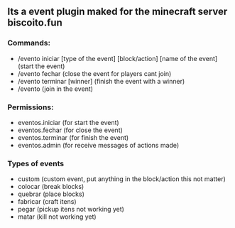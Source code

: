 ## Its a event plugin maked for the minecraft server biscoito.fun

### Commands:

- /evento iniciar [type of the event] [block/action] [name of the event] (start the event)
- /evento fechar (close the event for players cant join)
- /evento terminar [winner] (finish the event with a winner)
- /evento (join in the event)

### Permissions:
- eventos.iniciar (for start the event)
- eventos.fechar (for close the event)
- eventos.terminar (for finish the event)
- eventos.admin (for receive messages of actions made)

### Types of events
- custom (custom event, put anything in the block/action this not matter)
- colocar (break blocks)
- quebrar (place blocks)
- fabricar (craft itens)
- pegar (pickup itens not working yet)
- matar (kill not working yet)
